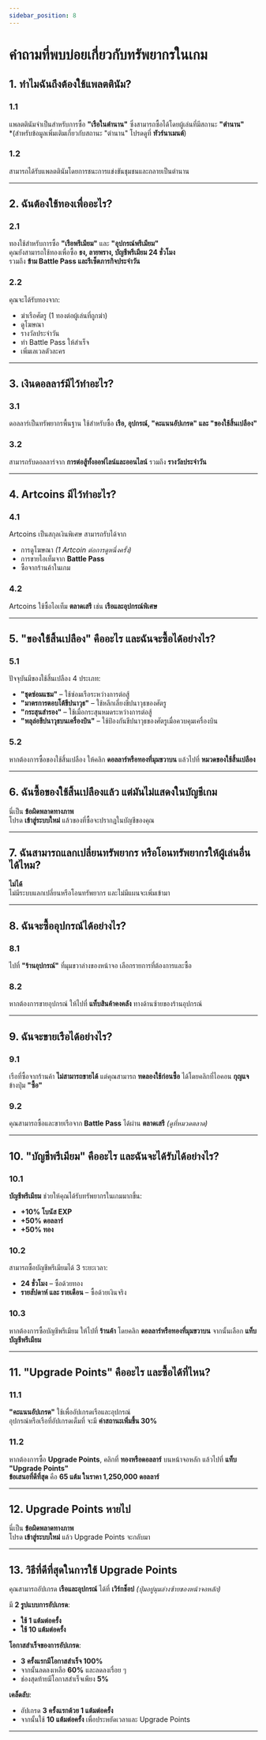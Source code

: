 ```yaml
---
sidebar_position: 8
---
```


# **คำถามที่พบบ่อยเกี่ยวกับทรัพยากรในเกม**

## **1. ทำไมฉันถึงต้องใช้แพลตตินัม?**
### **1.1**  
แพลตตินัมจำเป็นสำหรับการซื้อ **"เรือในตำนาน"** ซึ่งสามารถซื้อได้โดยผู้เล่นที่มีสถานะ **"ตำนาน"**  
*(สำหรับข้อมูลเพิ่มเติมเกี่ยวกับสถานะ "ตำนาน" โปรดดูที่ **ทัวร์นาเมนต์**)  

### **1.2**  
สามารถได้รับแพลตตินัมโดยการชนะการแข่งขันชุมชนและกลายเป็นตำนาน

---

## **2. ฉันต้องใช้ทองเพื่ออะไร?**
### **2.1**  
ทองใช้สำหรับการซื้อ **"เรือพรีเมียม"** และ **"อุปกรณ์พรีเมียม"**  
คุณยังสามารถใช้ทองเพื่อซื้อ **ธง, ลายพราง, บัญชีพรีเมียม 24 ชั่วโมง**  
รวมถึง **ข้าม Battle Pass และรีเซ็ตภารกิจประจำวัน**  

### **2.2**  
คุณจะได้รับทองจาก:  
- ฆ่าเรือศัตรู (1 ทองต่อผู้เล่นที่ถูกฆ่า)  
- ดูโฆษณา  
- รางวัลประจำวัน  
- ทำ Battle Pass ให้สำเร็จ  
- เพิ่มเลเวลตัวละคร  

---

## **3. เงินดอลลาร์มีไว้ทำอะไร?**
### **3.1**  
ดอลลาร์เป็นทรัพยากรพื้นฐาน ใช้สำหรับซื้อ **เรือ, อุปกรณ์, "คะแนนอัปเกรด" และ "ของใช้สิ้นเปลือง"**  

### **3.2**  
สามารถรับดอลลาร์จาก **การต่อสู้ทั้งออฟไลน์และออนไลน์** รวมถึง **รางวัลประจำวัน**  

---

## **4. Artcoins มีไว้ทำอะไร?**
### **4.1**  
Artcoins เป็นสกุลเงินพิเศษ สามารถรับได้จาก  
- การดูโฆษณา *(1 Artcoin ต่อการดูหนึ่งครั้ง)*  
- การขายไอเท็มจาก **Battle Pass**  
- ซื้อจากร้านค้าในเกม  

### **4.2**  
Artcoins ใช้ซื้อไอเท็ม **ตลาดเสรี** เช่น **เรือและอุปกรณ์พิเศษ**  

---

## **5. "ของใช้สิ้นเปลือง" คืออะไร และฉันจะซื้อได้อย่างไร?**
### **5.1**  
ปัจจุบันมีของใช้สิ้นเปลือง 4 ประเภท:  
- **"ชุดซ่อมแซม"** – ใช้ซ่อมเรือระหว่างการต่อสู้  
- **"มาตรการตอบโต้ขีปนาวุธ"** – ใช้หลีกเลี่ยงขีปนาวุธของศัตรู  
- **"กระสุนสำรอง"** – ใช้เมื่อกระสุนหมดระหว่างการต่อสู้  
- **"พลุล่อขีปนาวุธบนเครื่องบิน"** – ใช้ป้องกันขีปนาวุธของศัตรูเมื่อควบคุมเครื่องบิน  

### **5.2**  
หากต้องการซื้อของใช้สิ้นเปลือง ให้คลิก **ดอลลาร์หรือทองที่มุมขวาบน** แล้วไปที่ **หมวดของใช้สิ้นเปลือง**  

---

## **6. ฉันซื้อของใช้สิ้นเปลืองแล้ว แต่มันไม่แสดงในบัญชีเกม**
นี่เป็น **ข้อผิดพลาดทางภาพ**  
โปรด **เข้าสู่ระบบใหม่** แล้วของที่ซื้อจะปรากฏในบัญชีของคุณ  

---

## **7. ฉันสามารถแลกเปลี่ยนทรัพยากร หรือโอนทรัพยากรให้ผู้เล่นอื่นได้ไหม?**
**ไม่ได้**  
ไม่มีระบบแลกเปลี่ยนหรือโอนทรัพยากร และไม่มีแผนจะเพิ่มเข้ามา  

---

## **8. ฉันจะซื้ออุปกรณ์ได้อย่างไร?**
### **8.1**  
ไปที่ **"ร้านอุปกรณ์"** ที่มุมขวาล่างของหน้าจอ เลือกรายการที่ต้องการและซื้อ  

### **8.2**  
หากต้องการขายอุปกรณ์ ให้ไปที่ **แท็บสินค้าคงคลัง** ทางด้านซ้ายของร้านอุปกรณ์  

---

## **9. ฉันจะขายเรือได้อย่างไร?**
### **9.1**  
เรือที่ซื้อจากร้านค้า **ไม่สามารถขายได้** แต่คุณสามารถ **ทดลองใช้ก่อนซื้อ** ได้โดยคลิกที่ไอคอน **กุญแจ** ข้างปุ่ม **"ซื้อ"**  

### **9.2**  
คุณสามารถซื้อและขายเรือจาก **Battle Pass** ได้ผ่าน **ตลาดเสรี** *(ดูที่หมวดตลาด)*  

---

## **10. "บัญชีพรีเมียม" คืออะไร และฉันจะได้รับได้อย่างไร?**
### **10.1**  
**บัญชีพรีเมียม** ช่วยให้คุณได้รับทรัพยากรในเกมมากขึ้น:  
- **+10% โบนัส EXP**  
- **+50% ดอลลาร์**  
- **+50% ทอง**  

### **10.2**  
สามารถซื้อบัญชีพรีเมียมได้ 3 ระยะเวลา:  
- **24 ชั่วโมง** – ซื้อด้วยทอง  
- **รายสัปดาห์ และ รายเดือน** – ซื้อด้วยเงินจริง  

### **10.3**  
หากต้องการซื้อบัญชีพรีเมียม ให้ไปที่ **ร้านค้า** โดยคลิก **ดอลลาร์หรือทองที่มุมขวาบน** จากนั้นเลือก **แท็บบัญชีพรีเมียม**  

---

## **11. "Upgrade Points" คืออะไร และซื้อได้ที่ไหน?**
### **11.1**  
**"คะแนนอัปเกรด"** ใช้เพื่ออัปเกรดเรือและอุปกรณ์  
อุปกรณ์หรือเรือที่อัปเกรดเต็มที่ จะมี **ค่าสถานะเพิ่มขึ้น 30%**  

### **11.2**  
หากต้องการซื้อ **Upgrade Points**, คลิกที่ **ทองหรือดอลลาร์** บนหน้าจอหลัก แล้วไปที่ **แท็บ "Upgrade Points"**  
**ข้อเสนอที่ดีที่สุด** คือ **65 แต้ม ในราคา 1,250,000 ดอลลาร์**  

---

## **12. Upgrade Points หายไป**
นี่เป็น **ข้อผิดพลาดทางภาพ**  
โปรด **เข้าสู่ระบบใหม่** แล้ว Upgrade Points จะกลับมา  

---

## **13. วิธีที่ดีที่สุดในการใช้ Upgrade Points**
คุณสามารถอัปเกรด **เรือและอุปกรณ์** ได้ที่ **เวิร์กช็อป** *(ปุ่มอยู่มุมล่างซ้ายของหน้าจอหลัก)*  

มี **2 รูปแบบการอัปเกรด**:  
- **ใช้ 1 แต้มต่อครั้ง**  
- **ใช้ 10 แต้มต่อครั้ง**  

**โอกาสสำเร็จของการอัปเกรด**:  
- **3 ครั้งแรกมีโอกาสสำเร็จ 100%**  
- จากนั้นลดลงเหลือ **60%** และลดลงเรื่อย ๆ  
- ช่องสุดท้ายมีโอกาสสำเร็จเพียง **5%**  

**เคล็ดลับ**:  
- อัปเกรด **3 ครั้งแรกด้วย 1 แต้มต่อครั้ง**  
- จากนั้นใช้ **10 แต้มต่อครั้ง** เพื่อประหยัดเวลาและ Upgrade Points  

---